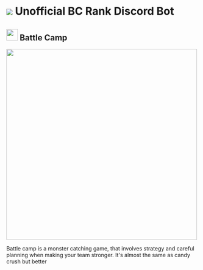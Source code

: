 # <img src="https://cdn.bcrank.us/226/img/bcrank.png"> Unofficial BC Rank Discord Bot

## <img src="https://images-ext-1.discordapp.net/external/eJbYVhLckiD3YYxnocgF9-GqRC4KROFt2X3r8Fm2GbQ/https/cdn.bcrank.us/226/img/catalog/monsters/large/tornadoarchy_e.png?width=274&height=358" width="30px"> Battle Camp

<img src="https://games.lol/wp-content/uploads/2019/07/battle-camp-download-PC-free-1024x572.jpg" width="500px">
<p>Battle camp is a monster catching game, that involves strategy and careful planning when making your team stronger. It's almost the same as candy crush but better</p>

